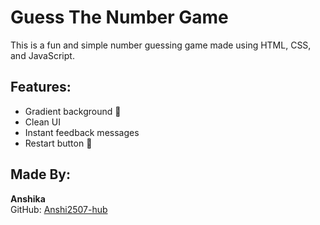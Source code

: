 # Guess The Number Game

This is a fun and simple number guessing game made using HTML, CSS, and JavaScript.

## Features:
- Gradient background 🎨
- Clean UI
- Instant feedback messages
- Restart button 🔁

## Made By:
**Anshika**  
GitHub: [Anshi2507-hub](https://github.com/Anshi2507-hub)
